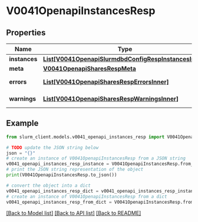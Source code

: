 # V0041OpenapiInstancesResp


## Properties

Name | Type | Description | Notes
------------ | ------------- | ------------- | -------------
**instances** | [**List[V0041OpenapiSlurmdbdConfigRespInstancesInner]**](V0041OpenapiSlurmdbdConfigRespInstancesInner.md) | instances | 
**meta** | [**V0041OpenapiSharesRespMeta**](V0041OpenapiSharesRespMeta.md) |  | [optional] 
**errors** | [**List[V0041OpenapiSharesRespErrorsInner]**](V0041OpenapiSharesRespErrorsInner.md) | Query errors | [optional] 
**warnings** | [**List[V0041OpenapiSharesRespWarningsInner]**](V0041OpenapiSharesRespWarningsInner.md) | Query warnings | [optional] 

## Example

```python
from slurm_client.models.v0041_openapi_instances_resp import V0041OpenapiInstancesResp

# TODO update the JSON string below
json = "{}"
# create an instance of V0041OpenapiInstancesResp from a JSON string
v0041_openapi_instances_resp_instance = V0041OpenapiInstancesResp.from_json(json)
# print the JSON string representation of the object
print(V0041OpenapiInstancesResp.to_json())

# convert the object into a dict
v0041_openapi_instances_resp_dict = v0041_openapi_instances_resp_instance.to_dict()
# create an instance of V0041OpenapiInstancesResp from a dict
v0041_openapi_instances_resp_from_dict = V0041OpenapiInstancesResp.from_dict(v0041_openapi_instances_resp_dict)
```
[[Back to Model list]](../README.md#documentation-for-models) [[Back to API list]](../README.md#documentation-for-api-endpoints) [[Back to README]](../README.md)


